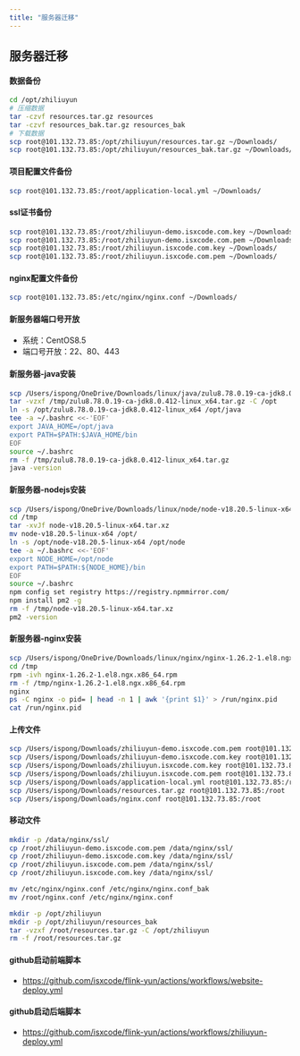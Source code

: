 ```yaml
---
title: "服务器迁移"
---
```


## 服务器迁移

#### 数据备份

```bash
cd /opt/zhiliuyun
# 压缩数据
tar -czvf resources.tar.gz resources
tar -czvf resources_bak.tar.gz resources_bak
# 下载数据
scp root@101.132.73.85:/opt/zhiliuyun/resources.tar.gz ~/Downloads/
scp root@101.132.73.85:/opt/zhiliuyun/resources_bak.tar.gz ~/Downloads/
```

#### 项目配置文件备份

```bash
scp root@101.132.73.85:/root/application-local.yml ~/Downloads/
```

#### ssl证书备份

```bash
scp root@101.132.73.85:/root/zhiliuyun-demo.isxcode.com.key ~/Downloads/
scp root@101.132.73.85:/root/zhiliuyun-demo.isxcode.com.pem ~/Downloads/
scp root@101.132.73.85:/root/zhiliuyun.isxcode.com.key ~/Downloads/
scp root@101.132.73.85:/root/zhiliuyun.isxcode.com.pem ~/Downloads/
```

#### nginx配置文件备份

```bash
scp root@101.132.73.85:/etc/nginx/nginx.conf ~/Downloads/
```

#### 新服务器端口号开放

- 系统：CentOS8.5
- 端口号开放：22、80、443

#### 新服务器-java安装

```bash
scp /Users/ispong/OneDrive/Downloads/linux/java/zulu8.78.0.19-ca-jdk8.0.412-linux_x64.tar.gz root@101.132.73.85:/tmp
tar -vzxf /tmp/zulu8.78.0.19-ca-jdk8.0.412-linux_x64.tar.gz -C /opt
ln -s /opt/zulu8.78.0.19-ca-jdk8.0.412-linux_x64 /opt/java
tee -a ~/.bashrc <<-'EOF'
export JAVA_HOME=/opt/java
export PATH=$PATH:$JAVA_HOME/bin
EOF
source ~/.bashrc
rm -f /tmp/zulu8.78.0.19-ca-jdk8.0.412-linux_x64.tar.gz
java -version
```

#### 新服务器-nodejs安装

```bash
scp /Users/ispong/OneDrive/Downloads/linux/node/node-v18.20.5-linux-x64.tar.xz root@101.132.73.85:/tmp
cd /tmp
tar -xvJf node-v18.20.5-linux-x64.tar.xz
mv node-v18.20.5-linux-x64 /opt/
ln -s /opt/node-v18.20.5-linux-x64 /opt/node 
tee -a ~/.bashrc <<-'EOF'
export NODE_HOME=/opt/node 
export PATH=$PATH:${NODE_HOME}/bin
EOF
source ~/.bashrc
npm config set registry https://registry.npmmirror.com/
npm install pm2 -g
rm -f /tmp/node-v18.20.5-linux-x64.tar.xz
pm2 -version
```

#### 新服务器-nginx安装

```bash
scp /Users/ispong/OneDrive/Downloads/linux/nginx/nginx-1.26.2-1.el8.ngx.x86_64.rpm root@101.132.73.85:/tmp
cd /tmp
rpm -ivh nginx-1.26.2-1.el8.ngx.x86_64.rpm
rm -f /tmp/nginx-1.26.2-1.el8.ngx.x86_64.rpm
nginx
ps -C nginx -o pid= | head -n 1 | awk '{print $1}' > /run/nginx.pid
cat /run/nginx.pid
```

#### 上传文件

```bash
scp /Users/ispong/Downloads/zhiliuyun-demo.isxcode.com.pem root@101.132.73.85:/root
scp /Users/ispong/Downloads/zhiliuyun-demo.isxcode.com.key root@101.132.73.85:/root
scp /Users/ispong/Downloads/zhiliuyun.isxcode.com.key root@101.132.73.85:/root
scp /Users/ispong/Downloads/zhiliuyun.isxcode.com.pem root@101.132.73.85:/root
scp /Users/ispong/Downloads/application-local.yml root@101.132.73.85:/root
scp /Users/ispong/Downloads/resources.tar.gz root@101.132.73.85:/root
scp /Users/ispong/Downloads/nginx.conf root@101.132.73.85:/root
```

#### 移动文件

```bash
mkdir -p /data/nginx/ssl/
cp /root/zhiliuyun-demo.isxcode.com.pem /data/nginx/ssl/
cp /root/zhiliuyun-demo.isxcode.com.key /data/nginx/ssl/
cp /root/zhiliuyun.isxcode.com.pem /data/nginx/ssl/
cp /root/zhiliuyun.isxcode.com.key /data/nginx/ssl/

mv /etc/nginx/nginx.conf /etc/nginx/nginx.conf_bak
mv /root/nginx.conf /etc/nginx/nginx.conf

mkdir -p /opt/zhiliuyun
mkdir -p /opt/zhiliuyun/resources_bak
tar -vzxf /root/resources.tar.gz -C /opt/zhiliuyun
rm -f /root/resources.tar.gz
```

#### github启动前端脚本

- https://github.com/isxcode/flink-yun/actions/workflows/website-deploy.yml

#### github启动后端脚本

- https://github.com/isxcode/flink-yun/actions/workflows/zhiliuyun-deploy.yml